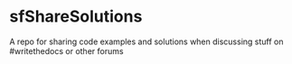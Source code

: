 # sfShareSolutions
A repo for sharing code examples and solutions when discussing stuff on #writethedocs or other forums
